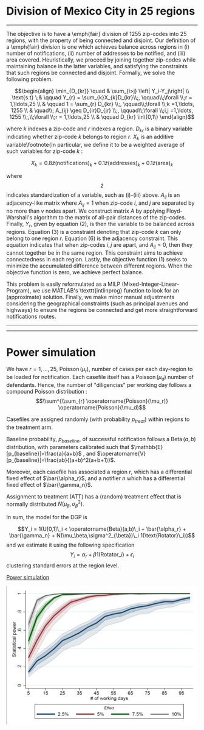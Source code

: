 # Division of Mexico City in 25 regions

---

The objective is to have a \emph{fair} division of 1255 zip-codes into 25 regions, with the property of being connected and disjoint. Our definition of a \emph{fair} division is one which achieves balance across regions in (i) number of notifications, (ii) number of addresses to be notified, and (iii) area covered. Heuristically, we proceed by joining together zip-codes while maintaining balance in the latter variables, and satisfying the constraints that such regions be connected and disjoint. Formally, we solve the following problem. 

$$\begin{align}
    \min_{D_{kr}} \quad & \sum_{i>j} \left| Y_i-Y_j\right| \\
      \text{s.t} \;& \qquad Y_{r} =  \sum_{k}X_{k}D_{kr}\\;,  \qquad\\;\forall \\;r = 1,\ldots,25 \\
       & \qquad  1 = \sum_{r} D_{kr} \\;,  \qquad\\;\forall \\;k =1,\ldots, 1255 \\
       & \quad\\;  A_{ij} \geq D_{ir}D_{jr} \\;,  \qquad\\;\forall \\;i,j =1,\ldots, 1255 \\;,\\;\forall \\;r = 1,\ldots,25   \\
       & \qquad D_{kr} \in\{0,1\}
\end{align}$$

where $k$ indexes a zip-code and $r$ indexes a region. $D_{kr}$ is a binary variable indicating whether zip-code $k$ belongs to region $r$. $X_{k}$ is an additive variable\footnote{In particular, we define it to be a weighted average of such variables for zip-code $k$ : 

$$X_k = 0.8\tilde{z}(\text{notifications})_k+0.1\tilde{z}(\text{addresses})_k+0.1\tilde{z}(\text{area})_k$$

where $$\tilde{z}$$ indicates standardization of a variable, such as (i)-(iii) above. $A_{ij}$ is an adjacency-like matrix where $A_{ij}=1$ when zip-code $i$, and $j$ are separated by no more than $v$ nodes apart. We construct matrix $A$ by applying Floyd-Warshall's algorithm to the matrix of all-pair distances of the zip-codes. Finally, $Y_r$, given by equation (2), is then the variable to be balanced across regions. Equation (3) is a constraint denoting that zip-code $k$ can only belong to one region $r$. Equation (6) is the adjacency constraint. This equation indicates that when zip-codes $i,j$ are apart, and $A_{ij}=0$, then they cannot together be in the same region. This constraint aims to achieve connectedness in each region.
Lastly, the objective function (1) seeks to minimize the accumulated difference between different regions. When the objective function is zero, we achieve perfect balance. 

This problem is easily reformulated as a MILP (Mixed-Integer-Linear-Program), we use MATLAB's \texttt{intlinprog} function to look for an (approximate) solution. Finally, we make minor manual adjustments considering the geographical constraints (such as principal avenues and highways) to ensure the regions be connected and get more straightforward notifications routes.  

---
---

# Power simulation 


We have $r=1,\ldots, 25$, $\operatorname{Poisson}(\mu_r)$, number of cases per each day-region to be loaded for notification. Each casefile itself has a $\operatorname{Poisson}(\mu_d)$ number of defendants. Hence, the number of "diligencias" per working day follows a compound Poisson distribution : 
$$\\sum^{\\sum_{r} \operatorname{Poisson}(\mu_r)} \operatorname{Poisson}(\mu_d)$$ 

Casefiles are assigned randomly (with probability $p_{treat}$) within regions to the treatment arm. 

Baseline probability, $p_{baseline}$, of successful notification follows a $\operatorname{Beta}(a,b)$ distribution, with parameters calibrated such that $\mathbb{E}[p_{baseline}]=\frac{a}{a+b}$ , and $\operatorname{V}[p_{baseline}]=\frac{ab}{(a+b)^2(a+b+1)}$. 

Moreover, each casefile has associated a region $r$, which has a differential fixed effect of $\bar{\alpha_r}$, and a notifier $n$ which has a differential fixed effect of $\bar{\gamma_n}$. 

Assignment to treatment (ATT) has a (random) treatment effect that is normally distributed $N(\mu_\beta,\sigma^2_{\beta})$. 

In sum, the model for the DGP is 

$$Y_i = 1(U[0,1]\_i < \operatorname{Beta}(a,b)\_i + \bar{\alpha_r} + \bar{\gamma_n} + N(\mu_\beta,\sigma^2_{\beta})\_i 1(\text{Rotator}\_i))$$
and we estimate it using the following specification
$$Y_{i} = \alpha_{r}  + \beta 1(\text{Rotator}\_i) + \epsilon_{i}$$
clustering standard errors at the region level.


[Power simulation](https://github.com/isaacmeza/division_cdmx/blob/main/DoFiles/pwr_simulation.do)



![Power simulation](https://raw.githubusercontent.com/isaacmeza/division_cdmx/main/pwr_sim_graph_1.png)

